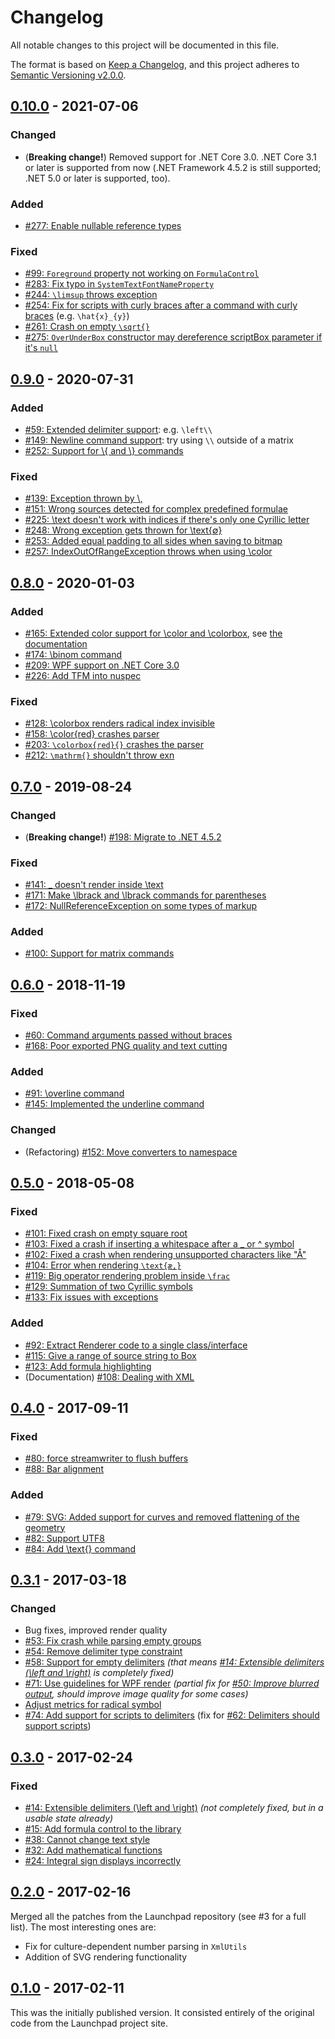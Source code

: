 # Changelog
All notable changes to this project will be documented in this file.

The format is based on [Keep a Changelog](https://keepachangelog.com/en/1.0.0/), and this project adheres to [Semantic Versioning v2.0.0](https://semver.org/spec/v2.0.0.html).

## [0.10.0] - 2021-07-06
### Changed
- (**Breaking change!**) Removed support for .NET Core 3.0. .NET Core 3.1 or later is supported from now (.NET Framework 4.5.2 is still supported; .NET 5.0 or later is supported, too).

### Added
- [#277: Enable nullable reference types][pull-277]

### Fixed
- [#99: `Foreground` property not working on `FormulaControl`][issue-99]
- [#283: Fix typo in `SystemTextFontNameProperty`][pull-283]
- [#244: `\limsup` throws exception][issue-244]
- [#254: Fix for scripts with curly braces after a command with curly braces][pull-254] (e.g. `\hat{x}_{y}`)
- [#261: Crash on empty `\sqrt{}`][pull-261]
- [#275: `OverUnderBox` constructor may dereference scriptBox parameter if it's `null`][issue-275]

## [0.9.0] - 2020-07-31
### Added
- [#59: Extended delimiter support][issue-59]: e.g. `\left\\`
- [#149: Newline command support][issue-149]: try using `\\` outside of a matrix
- [#252: Support for \\{ and \\} commands][pull-252]

### Fixed
- [#139: Exception thrown by \\,][issue-139]
- [#151: Wrong sources detected for complex predefined formulae][issue-151]
- [#225: \text doesn't work with indices if there's only one Cyrillic letter][issue-225]
- [#248: Wrong exception gets thrown for \text{∅}][issue-248]
- [#253: Added equal padding to all sides when saving to bitmap][pull-253]
- [#257: IndexOutOfRangeException throws when using \color][issue-257]

## [0.8.0] - 2020-01-03
### Added
- [#165: Extended color support for \color and \colorbox][issue-165], see [the documentation][docs.colors]
- [#174: \binom command][issue-174]
- [#209: WPF support on .NET Core 3.0][issue-209]
- [#226: Add TFM into nuspec][issue-226]

### Fixed
- [#128: \colorbox renders radical index invisible][issue-128]
- [#158: \color{red} crashes parser][issue-158]
- [#203: `\colorbox{red}{}` crashes the parser][issue-203]
- [#212: `\mathrm{}` shouldn't throw exn][pull-212]

## [0.7.0] - 2019-08-24
### Changed
- (**Breaking change!**) [#198: Migrate to .NET 4.5.2][issue-198]

### Fixed
- [#141: _ doesn't render inside \text][issue-141]
- [#171: Make \lbrack and \lbrack commands for parentheses][issue-171]
- [#172: NullReferenceException on some types of markup][pull-172]

### Added
- [#100: Support for matrix commands][issue-100]

## [0.6.0] - 2018-11-19
### Fixed
- [#60: Command arguments passed without braces][issue-60]
- [#168: Poor exported PNG quality and text cutting][issue-168]

### Added
- [#91: \overline command][issue-91]
- [#145: Implemented the underline command][pull-145]

### Changed

- (Refactoring) [#152: Move converters to namespace][pull-152]

## [0.5.0] - 2018-05-08
### Fixed
- [#101: Fixed crash on empty square root][pull-101]
- [#103: Fixed a crash if inserting a whitespace after a _ or ^ symbol][pull-103]
- [#102: Fixed a crash when rendering unsupported characters like "Å"][pull-102]
- [#104: Error when rendering `\text{æ,}`][issue-104]
- [#119: Big operator rendering problem inside `\frac`][issue-119]
- [#129: Summation of two Cyrillic symbols][issue-129]
- [#133: Fix issues with exceptions][pull-133]

### Added
- [#92: Extract Renderer code to a single class/interface][issue-92]
- [#115: Give a range of source string to Box][issue-115]
- [#123: Add formula highlighting][pull-123]
- (Documentation) [#108: Dealing with XML][pull-108]

## [0.4.0] - 2017-09-11
### Fixed
- [#80: force streamwriter to flush buffers][pull-80]
- [#88: Bar alignment][issue-88]

### Added
- [#79: SVG: Added support for curves and removed flattening of the geometry][pull-79]
- [#82: Support UTF8][issue-82]
- [#84: Add \text{} command][issue-84]

## [0.3.1] - 2017-03-18
### Changed
- Bug fixes, improved render quality
- [#53: Fix crash while parsing empty groups][pull-53]
- [#54: Remove delimiter type constraint][pull-54]
- [#58: Support for empty delimiters][pull-58] _(that means [#14: Extensible delimiters (\left and \right)][issue-14] is completely fixed)_
- [#71: Use guidelines for WPF render][pull-71] _(partial fix for [#50: Improve blurred output][issue-50], should improve image quality for some cases)_
- [Adjust metrics for radical symbol][commit-14c303d]
- [#74: Add support for scripts to delimiters][pull-74] (fix for [#62: Delimiters should support scripts][issue-62])

## [0.3.0] - 2017-02-24
### Fixed
- [#14: Extensible delimiters (\left and \right)][issue-14] _(not completely fixed, but in a usable state already)_
- [#15: Add formula control to the library][issue-15]
- [#38: Cannot change text style][issue-38]
- [#32: Add mathematical functions][issue-32]
- [#24: Integral sign displays incorrectly][issue-24]

## [0.2.0] - 2017-02-16
Merged all the patches from the Launchpad repository (see #3 for a full list). The most interesting ones are:

- Fix for culture-dependent number parsing in `XmlUtils`
- Addition of SVG rendering functionality

## [0.1.0] - 2017-02-11
This was the initially published version. It consisted entirely of the original code from the Launchpad project site.

[docs.colors]: docs/colors.md

[commit-14c303d]: https://github.com/ForNeVeR/wpf-math/commit/14c303d30eba735af4faa5e72e149c60add00293
[issue-14]: https://github.com/ForNeVeR/wpf-math/issues/14
[issue-15]: https://github.com/ForNeVeR/wpf-math/issues/15
[issue-24]: https://github.com/ForNeVeR/wpf-math/issues/24
[issue-32]: https://github.com/ForNeVeR/wpf-math/issues/32
[issue-38]: https://github.com/ForNeVeR/wpf-math/issues/38
[issue-50]: https://github.com/ForNeVeR/wpf-math/issues/50
[issue-59]: https://github.com/ForNeVeR/wpf-math/issues/59
[issue-60]: https://github.com/ForNeVeR/wpf-math/issues/60
[issue-62]: https://github.com/ForNeVeR/wpf-math/issues/62
[issue-82]: https://github.com/ForNeVeR/wpf-math/issues/82
[issue-84]: https://github.com/ForNeVeR/wpf-math/issues/84
[issue-88]: https://github.com/ForNeVeR/wpf-math/issues/84
[issue-91]: https://github.com/ForNeVeR/wpf-math/issues/91
[issue-92]: https://github.com/ForNeVeR/wpf-math/issues/92
[issue-99]: https://github.com/ForNeVeR/wpf-math/issues/99
[issue-100]: https://github.com/ForNeVeR/wpf-math/issues/100
[issue-104]: https://github.com/ForNeVeR/wpf-math/issues/104
[issue-115]: https://github.com/ForNeVeR/wpf-math/issues/115
[issue-119]: https://github.com/ForNeVeR/wpf-math/issues/119
[issue-128]: https://github.com/ForNeVeR/wpf-math/issues/128
[issue-129]: https://github.com/ForNeVeR/wpf-math/issues/129
[issue-139]: https://github.com/ForNeVeR/wpf-math/issues/139
[issue-141]: https://github.com/ForNeVeR/wpf-math/issues/141
[issue-149]: https://github.com/ForNeVeR/wpf-math/issues/149
[issue-151]: https://github.com/ForNeVeR/wpf-math/issues/151
[issue-158]: https://github.com/ForNeVeR/wpf-math/issues/158
[issue-165]: https://github.com/ForNeVeR/wpf-math/issues/165
[issue-168]: https://github.com/ForNeVeR/wpf-math/issues/168
[issue-171]: https://github.com/ForNeVeR/wpf-math/issues/171
[issue-174]: https://github.com/ForNeVeR/wpf-math/issues/174
[issue-198]: https://github.com/ForNeVeR/wpf-math/issues/198
[issue-203]: https://github.com/ForNeVeR/wpf-math/issues/203
[issue-209]: https://github.com/ForNeVeR/wpf-math/issues/209
[issue-225]: https://github.com/ForNeVeR/wpf-math/issues/225
[issue-226]: https://github.com/ForNeVeR/wpf-math/issues/226
[issue-244]: https://github.com/ForNeVeR/wpf-math/issues/244
[issue-248]: https://github.com/ForNeVeR/wpf-math/issues/248
[issue-257]: https://github.com/ForNeVeR/wpf-math/issues/257
[issue-275]: https://github.com/ForNeVeR/wpf-math/issues/275
[pull-53]: https://github.com/ForNeVeR/wpf-math/pull/53
[pull-54]: https://github.com/ForNeVeR/wpf-math/pull/54
[pull-58]: https://github.com/ForNeVeR/wpf-math/pull/58
[pull-71]: https://github.com/ForNeVeR/wpf-math/pull/71
[pull-74]: https://github.com/ForNeVeR/wpf-math/pull/74
[pull-79]: https://github.com/ForNeVeR/wpf-math/pull/79
[pull-80]: https://github.com/ForNeVeR/wpf-math/pull/80
[pull-101]: https://github.com/ForNeVeR/wpf-math/pull/101
[pull-102]: https://github.com/ForNeVeR/wpf-math/pull/102
[pull-103]: https://github.com/ForNeVeR/wpf-math/pull/103
[pull-108]: https://github.com/ForNeVeR/wpf-math/pull/108
[pull-123]: https://github.com/ForNeVeR/wpf-math/pull/123
[pull-133]: https://github.com/ForNeVeR/wpf-math/pull/133
[pull-145]: https://github.com/ForNeVeR/wpf-math/pull/145
[pull-152]: https://github.com/ForNeVeR/wpf-math/pull/152
[pull-172]: https://github.com/ForNeVeR/wpf-math/pull/172
[pull-212]: https://github.com/ForNeVeR/wpf-math/pull/212
[pull-252]: https://github.com/ForNeVeR/wpf-math/pull/252
[pull-253]: https://github.com/ForNeVeR/wpf-math/pull/253
[pull-254]: https://github.com/ForNeVeR/wpf-math/pull/254
[pull-261]: https://github.com/ForNeVeR/wpf-math/pull/261
[pull-277]: https://github.com/ForNeVeR/wpf-math/pull/277
[pull-283]: https://github.com/ForNeVeR/wpf-math/pull/283

[0.1.0]: https://github.com/ForNeVeR/wpf-math/releases/tag/0.1.0
[0.2.0]: https://github.com/ForNeVeR/wpf-math/compare/0.1.0...0.2.0
[0.3.0]: https://github.com/ForNeVeR/wpf-math/compare/0.2.0...0.3.0
[0.3.1]: https://github.com/ForNeVeR/wpf-math/compare/0.3.0...0.3.1
[0.4.0]: https://github.com/ForNeVeR/wpf-math/compare/0.3.1...0.4.0
[0.5.0]: https://github.com/ForNeVeR/wpf-math/compare/0.4.0...0.5.0
[0.6.0]: https://github.com/ForNeVeR/wpf-math/compare/0.5.0...0.6.0
[0.7.0]: https://github.com/ForNeVeR/wpf-math/compare/0.6.0...0.7.0
[0.8.0]: https://github.com/ForNeVeR/wpf-math/compare/0.7.0...0.8.0
[0.9.0]: https://github.com/ForNeVeR/wpf-math/compare/0.8.0...0.9.0
[0.10.0]: https://github.com/ForNeVeR/wpf-math/compare/0.9.0...v0.10.0
[Unreleased]: https://github.com/ForNeVeR/wpf-math/compare/v0.10.0...HEAD
